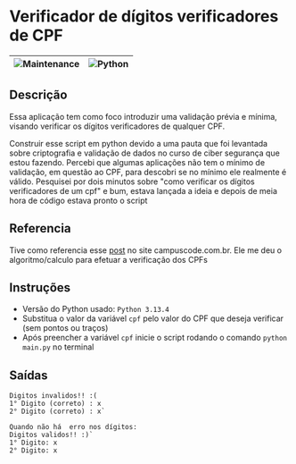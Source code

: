 # Verificador de dígitos verificadores de CPF
|![Maintenance](https://img.shields.io/badge/Maintained%3F-yes-green.svg) | ![Python](https://img.shields.io/badge/python-3670A0?style=for-the-badge&logo=python&logoColor=ffdd54)|
| ------------------------------------------|-----------------------------------------|


## Descrição
Essa aplicação tem como foco introduzir uma validação prévia e mínima, visando  verificar os dígitos verificadores de qualquer CPF.

Construir esse script em python devido a uma pauta que foi levantada sobre criptografia e validação de dados no curso de ciber segurança que estou fazendo. Percebi que algumas aplicações não tem o mínimo de validação, em questão ao CPF, para descobri se no mínimo ele realmente é válido. Pesquisei por dois minutos sobre "como verificar os dígitos verificadores de um cpf" e bum, estava lançada a ideia e depois de meia hora de código estava pronto o script
## Referencia
Tive como referencia esse [post](https://www.campuscode.com.br/conteudos/o-calculo-do-digito-verificador-do-cpf-e-do-cnpj](https://www.campuscode.com.br/conteudos/o-calculo-do-digito-verificador-do-cpf-e-do-cnpj)) no site campuscode.com.br. Ele me deu o algoritmo/calculo para efetuar a verificação dos CPFs
## Instruções 
- Versão do Python usado: `Python 3.13.4`
- Substitua o valor da variável `cpf`  pelo valor do CPF que deseja verificar (sem pontos ou traços)
- Após preencher a variável `cpf` inicie o script rodando o comando `python main.py` no terminal
## Saídas
```
Digitos invalidos!! :(
1° Digito (correto) : x
2° Digito (correto) : x`

Quando não há  erro nos dígitos:
Digitos validos!! :)`
1° Digito: x
2° Digito: x


